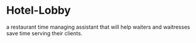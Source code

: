 # Hotel-Lobby
a restaurant time managing assistant that will help waiters and waitresses save time serving their clients.
